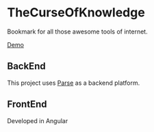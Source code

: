 # TheCurseOfKnowledge

Bookmark for all those awesome tools of internet.

[Demo](https://thecurseofknowledge.netlify.app/)

## BackEnd

This project uses [Parse](https://parseplatform.org/) as a backend platform.

## FrontEnd

Developed in Angular